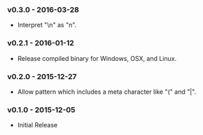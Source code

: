 ### v0.3.0 - 2016-03-28

- Interpret "\n" as "n".

### v0.2.1 - 2016-01-12

- Release compiled binary for Windows, OSX, and Linux.

### v0.2.0 - 2015-12-27

- Allow pattern which includes a meta character like "(" and "|".

### v0.1.0 - 2015-12-05

- Initial Release
